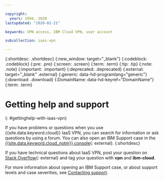 ```yaml
---

copyright:
  years: 1994, 2020
lastupdated: "2020-02-21"

keywords: VPN access, IBM Cloud VPN, user account

subcollection: iaas-vpn

---
```


{:shortdesc: .shortdesc}
{:new_window: target="_blank"}
{:codeblock: .codeblock}
{:pre: .pre}
{:screen: .screen}
{:term: .term}
{:tip: .tip}
{:note: .note}
{:important: .important}
{:deprecated: .deprecated}
{:external: target="_blank" .external}
{:generic: data-hd-programlang="generic"}
{:download: .download}
{:DomainName: data-hd-keyref="DomainName"}
{:term: .term}

# Getting help and support
{: #gettinghelp-with-iaas-vpn}

If you have problems or questions when you use {{site.data.keyword.cloud}} IaaS VPN, you can search for information or ask questions by using a forum. You can also open an IBM Support case in the [{{site.data.keyword.cloud_notm}} console](https://cloud.ibm.com/unifiedsupport/cases/add){: external}.
{:shortdesc}

If you have technical questions about IaaS VPN, post your question on [Stack Overflow](https://stackoverflow.com/search?q=dl+ibm-cloud){: external} and tag your question with **vpn** and **ibm-cloud**.

For more information about opening an IBM Support case, or about support levels and case severities, see [Contacting support](/docs/get-support?topic=get-support-getting-customer-support).
